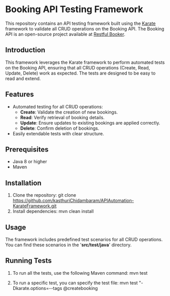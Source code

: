 
# Booking API Testing Framework

This repository contains an API testing framework built using the [Karate](https://github.com/karatelabs/karate) framework to validate all CRUD operations on the Booking API. The Booking API is an open-source project available at [Restful Booker](https://restful-booker.herokuapp.com/apidoc/index.html).

## Introduction

This framework leverages the Karate framework to perform automated tests on the Booking API, ensuring that all CRUD operations (Create, Read, Update, Delete) work as expected. The tests are designed to be easy to read and extend.

## Features

- Automated testing for all CRUD operations:
    - **Create**: Validate the creation of new bookings.
    - **Read**: Verify retrieval of booking details.
    - **Update**: Ensure updates to existing bookings are applied correctly.
    - **Delete**: Confirm deletion of bookings.
- Easily extendable tests with clear structure.


## Prerequisites

- Java 8 or higher
- Maven

## Installation

1. Clone the repository:
   git clone https://github.com/kasthuriChidambaram/APIAutomation-KarateFramework.git
2. Install dependencies:
   mvn clean install

## Usage
The framework includes predefined test scenarios for all CRUD operations. You can find these scenarios in the '**src/test/java**' directory.

## Running Tests
1. To run all the tests, use the following Maven command:
   mvn test

2. To run a specific test, you can specify the test file:
   mvn test "-Dkarate.options=--tags @createbooking
   
